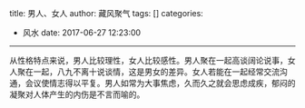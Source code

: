 title: 男人、女人
author: 藏风聚气
tags: []
categories:
  - 风水
date: 2017-06-27 12:23:00
---
从性格特点来说，男人比较理性，女人比较感性。男人聚在一起高谈阔论说事，女人聚在一起，八九不离十说谈情，这是男女的差异。女人若能在一起经常交流沟通，会议使情志得以平复。男人如常为大事焦虑，久而久之就会思虑成疾，郁闷的凝聚对人体产生的内伤是不言而喻的。